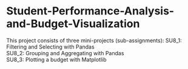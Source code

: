 # Student-Performance-Analysis-and-Budget-Visualization
This project consists of three mini-projects (sub-assignments): 
      SU8_1: Filtering and Selecting with Pandas  
      SU8_2: Grouping and Aggregating with Pandas  
      SU8_3: Plotting a budget with Matplotlib
